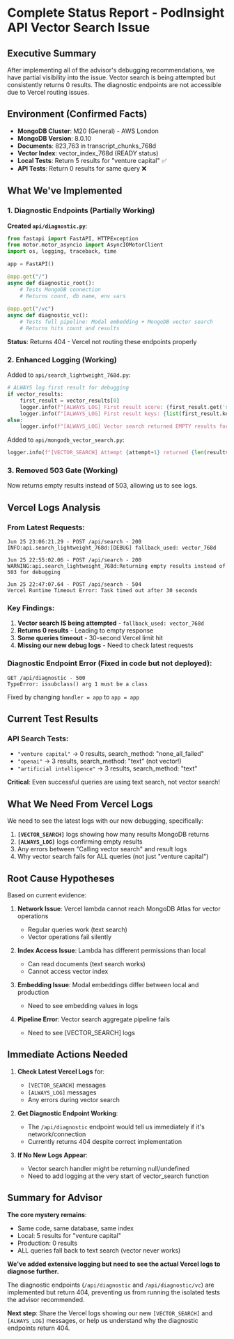 # Complete Status Report - PodInsight API Vector Search Issue

## Executive Summary

After implementing all of the advisor's debugging recommendations, we have partial visibility into the issue. Vector search is being attempted but consistently returns 0 results. The diagnostic endpoints are not accessible due to Vercel routing issues.

## Environment (Confirmed Facts)

- **MongoDB Cluster**: M20 (General) - AWS London
- **MongoDB Version**: 8.0.10
- **Documents**: 823,763 in transcript_chunks_768d
- **Vector Index**: vector_index_768d (READY status)
- **Local Tests**: Return 5 results for "venture capital" ✅
- **API Tests**: Return 0 results for same query ❌

## What We've Implemented

### 1. Diagnostic Endpoints (Partially Working)

**Created `api/diagnostic.py`**:
```python
from fastapi import FastAPI, HTTPException
from motor.motor_asyncio import AsyncIOMotorClient
import os, logging, traceback, time

app = FastAPI()

@app.get("/")
async def diagnostic_root():
    # Tests MongoDB connection
    # Returns count, db name, env vars
    
@app.get("/vc")
async def diagnostic_vc():
    # Tests full pipeline: Modal embedding + MongoDB vector search
    # Returns hits count and results
```

**Status**: Returns 404 - Vercel not routing these endpoints properly

### 2. Enhanced Logging (Working)

Added to `api/search_lightweight_768d.py`:
```python
# ALWAYS log first result for debugging
if vector_results:
    first_result = vector_results[0]
    logger.info(f"[ALWAYS_LOG] First result score: {first_result.get('score', 'NO_SCORE')}")
    logger.info(f"[ALWAYS_LOG] First result keys: {list(first_result.keys())[:10]}")
else:
    logger.info(f"[ALWAYS_LOG] Vector search returned EMPTY results for '{clean_query}'")
```

Added to `api/mongodb_vector_search.py`:
```python
logger.info(f"[VECTOR_SEARCH] Attempt {attempt+1} returned {len(results)} results")
```

### 3. Removed 503 Gate (Working)

Now returns empty results instead of 503, allowing us to see logs.

## Vercel Logs Analysis

### From Latest Requests:

```
Jun 25 23:06:21.29 - POST /api/search - 200
INFO:api.search_lightweight_768d:[DEBUG] fallback_used: vector_768d

Jun 25 22:55:02.06 - POST /api/search - 200  
WARNING:api.search_lightweight_768d:Returning empty results instead of 503 for debugging

Jun 25 22:47:07.64 - POST /api/search - 504
Vercel Runtime Timeout Error: Task timed out after 30 seconds
```

### Key Findings:

1. **Vector search IS being attempted** - `fallback_used: vector_768d`
2. **Returns 0 results** - Leading to empty response
3. **Some queries timeout** - 30-second Vercel limit hit
4. **Missing our new debug logs** - Need to check latest requests

### Diagnostic Endpoint Error (Fixed in code but not deployed):

```
GET /api/diagnostic - 500
TypeError: issubclass() arg 1 must be a class
```

Fixed by changing `handler = app` to `app = app`

## Current Test Results

### API Search Tests:
- `"venture capital"` → 0 results, search_method: "none_all_failed"
- `"openai"` → 3 results, search_method: "text" (not vector!)
- `"artificial intelligence"` → 3 results, search_method: "text"

**Critical**: Even successful queries are using text search, not vector search!

## What We Need From Vercel Logs

We need to see the latest logs with our new debugging, specifically:

1. **`[VECTOR_SEARCH]`** logs showing how many results MongoDB returns
2. **`[ALWAYS_LOG]`** logs confirming empty results
3. Any errors between "Calling vector search" and result logs
4. Why vector search fails for ALL queries (not just "venture capital")

## Root Cause Hypotheses

Based on current evidence:

1. **Network Issue**: Vercel lambda cannot reach MongoDB Atlas for vector operations
   - Regular queries work (text search)
   - Vector operations fail silently
   
2. **Index Access Issue**: Lambda has different permissions than local
   - Can read documents (text search works)
   - Cannot access vector index
   
3. **Embedding Issue**: Modal embeddings differ between local and production
   - Need to see embedding values in logs
   
4. **Pipeline Error**: Vector search aggregate pipeline fails
   - Need to see [VECTOR_SEARCH] logs

## Immediate Actions Needed

1. **Check Latest Vercel Logs** for:
   - `[VECTOR_SEARCH]` messages
   - `[ALWAYS_LOG]` messages
   - Any errors during vector search

2. **Get Diagnostic Endpoint Working**:
   - The `/api/diagnostic` endpoint would tell us immediately if it's network/connection
   - Currently returns 404 despite correct implementation

3. **If No New Logs Appear**:
   - Vector search handler might be returning null/undefined
   - Need to add logging at the very start of vector_search function

## Summary for Advisor

**The core mystery remains**:
- Same code, same database, same index
- Local: 5 results for "venture capital"
- Production: 0 results
- ALL queries fall back to text search (vector never works)

**We've added extensive logging but need to see the actual Vercel logs to diagnose further.**

The diagnostic endpoints (`/api/diagnostic` and `/api/diagnostic/vc`) are implemented but return 404, preventing us from running the isolated tests the advisor recommended.

**Next step**: Share the Vercel logs showing our new `[VECTOR_SEARCH]` and `[ALWAYS_LOG]` messages, or help us understand why the diagnostic endpoints return 404.